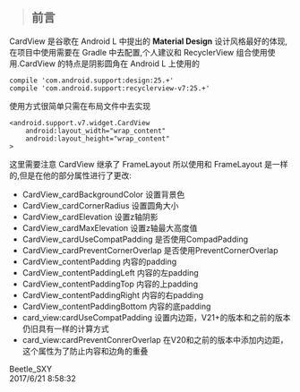 > ## 前言

CardView 是谷歌在 Android L 中提出的 **Material Design** 设计风格最好的体现,<br>
在项目中使用需要在 Gradle 中去配置,个人建议和 RecyclerView 组合使用使用.CardView 的特点是阴影圆角在 Android L 上使用的<br>

    compile 'com.android.support:design:25.+'
    compile 'com.android.support:recyclerview-v7:25.+'

使用方式很简单只需在布局文件中去实现

    <android.support.v7.widget.CardView
        android:layout_width="wrap_content"
        android:layout_height="wrap_content"
    >

这里需要注意 CardView 继承了 FrameLayout 所以使用和 FrameLayout 是一样的,但是在他的部分属性进行了更改:

* CardView_cardBackgroundColor 设置背景色
* CardView_cardCornerRadius 设置圆角大小
* CardView_cardElevation 设置z轴阴影
* CardView_cardMaxElevation 设置z轴最大高度值
* CardView_cardUseCompatPadding 是否使用CompadPadding
* CardView_cardPreventCornerOverlap 是否使用PreventCornerOverlap
* CardView_contentPadding 内容的padding
* CardView_contentPaddingLeft 内容的左padding
* CardView_contentPaddingTop 内容的上padding
* CardView_contentPaddingRight 内容的右padding
* CardView_contentPaddingBottom 内容的底padding
* card_view:cardUseCompatPadding 设置内边距，V21+的版本和之前的版本仍旧具有一样的计算方式
* card_view:cardPreventConrerOverlap 在V20和之前的版本中添加内边距，这个属性为了防止内容和边角的重叠

Beetle_SXY <br>
2017/6/21 8:58:32 